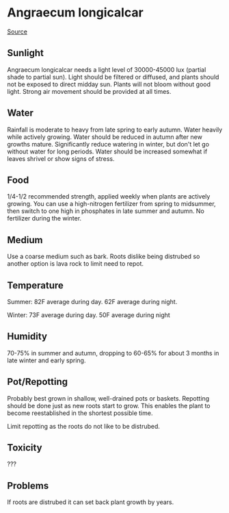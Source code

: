 # Angraecum longicalcar

[Source](https://travaldo.blogspot.com/2018/09/angraecum-longicalcar-orchid-plant-care-and-culture.html)

## Sunlight
 Angraecum longicalcar needs a light level of 30000-45000 lux (partial shade to partial sun). Light should be filtered or diffused, and plants should not be exposed to direct midday sun. Plants will not bloom without good light. Strong air movement should be provided at all times.

## Water
Rainfall is moderate to heavy from late spring to early autumn. Water heavily while actively growing. Water should be reduced in autumn after new growths mature. 
Significantly reduce watering in winter, but don't let go without water for long periods. Water should be increased somewhat if leaves shrivel or show signs of stress.

## Food
1/4-1/2 recommended strength, applied weekly when plants are actively growing. You can use a high-nitrogen fertilizer from spring to midsummer, then switch to one high in phosphates in late summer and autumn. No fertilizer during the winter.

## Medium
Use a coarse medium such as bark. Roots dislike being distrubed so another option is lava rock to limit need to repot.

## Temperature
Summer: 82F average during day. 62F average during night.

Winter: 73F average during day. 50F average during night

## Humidity
70-75% in summer and autumn, dropping to 60-65% for about 3 months in late winter and early spring.

## Pot/Repotting
Probably best grown in shallow, well-drained pots or baskets. Repotting should be done just as new roots start to grow. This enables the plant to become reestablished in the shortest possible time.

Limit repotting as the roots do not like to be distrubed.
 
## Toxicity
???

## Problems
If roots are distrubed it can set back plant growth by years.
